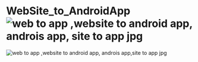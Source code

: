 # WebSite_to_AndroidApp![web to app ,website to android app, androis app, site to app jpg](https://github.com/MirEfaj/WebSite_to_AndroidApp/assets/112118506/df8e05c5-1b28-4ec4-8797-96caf891b75f)
![web to app ,website to android app, androis app,site to app jpg](https://github.com/MirEfaj/WebSite_to_AndroidApp/assets/112118506/cb4aab99-1bef-4a90-8077-257bbac76a70)
